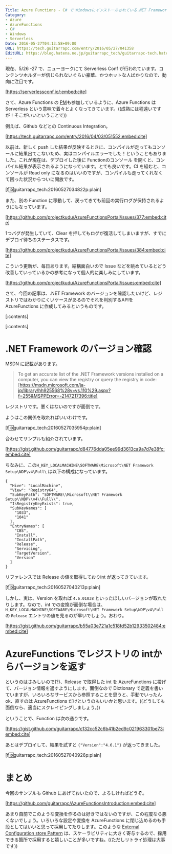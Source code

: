 ```yaml
---
Title: Azure Functions - C# で Windowsにインストールされている.NET Framework のレジストリバージョンを適切に返してみよう
Category:
- Azure
- AzureFunctions
- C#
- Windows
- Serverless
Date: 2016-05-27T04:13:58+09:00
URL: https://tech.guitarrapc.com/entry/2016/05/27/041358
EditURL: https://blog.hatena.ne.jp/guitarrapc_tech/guitarrapc-tech.hatenablog.com/atom/entry/6653812171398359069
---
```


現在、5/26 -27 で、ニューヨークにて Serverless Conf が行われています。コンテンツホルダーが信じられないぐらい豪華、かつホットな人ばかりなので、動向に注目です。

[https://serverlessconf.io/:embed:cite]

さて、Azure Functions の [PM](https://twitter.com/crandycodes)も参加しているように、Azure Functions はServerless という意味で着々とよくなってきています。((成熟には程遠いですが！そこがいいということで))

例えば、Github などとの Continuous Integration。

[https://tech.guitarrapc.com/entry/2016/04/03/051552:embed:cite]

以前は、新しく push した結果が反映するときに、コンパイルが走ってもコンソールに結果出てこないため、実はコンパイルエラーでした！ということもありました。これが現在は、デプロイした後に Functionのコンソール を開くと、コンパイル結果が表示されるようになっています。とても良いです。CI を組むと、コンソールが Read only になるのはいいのですが、コンパイルも走ってくれなくて困った状況からついに開放です。

[f:id:guitarrapc_tech:20160527034822p:plain]

また、別の Function に移動して、戻ってきても前回の実行ログが保持されるようにもなっています。

[https://github.com/projectkudu/AzureFunctionsPortal/issues/377:embed:cite]

1つバグが発生していて、Clear を押してもログが復活してしまいますが、すでにデプロイ待ちのステータスです。

[https://github.com/projectkudu/AzureFunctionsPortal/issues/384:embed:cite]

こういう更新が、毎日あります。結構面白いので Issue などを眺めているとどう改善していっているかの参考になって個人的に楽しみにしています。

[https://github.com/projectkudu/AzureFunctionsPortal/issues:embed:cite]

さて、今回の記事は、.NET Framework のバージョンを確認したいけど、レジストリではわかりにくいケースがあるのでそれを判別するAPIを AzureFunctions に作成してみるというものです。

[:contents]

[:contents]

# .NET Framework のバージョン確認

MSDN に記載があります。

> To get an accurate list of the .NET Framework versions installed on a computer, you can view the registry or query the registry in code:
> [https://msdn.microsoft.com/ja-jp/library/hh925568%28v=vs.110%29.aspx?f=255&MSPPError=-2147217396:title]

レジストリです。悪くはないのですが面倒です。

ようはこの関係を取れればいいわけです。

[f:id:guitarrapc_tech:20160527035954p:plain]

合わせてサンプルも紹介されています。

[https://gist.github.com/guitarrapc/d84776dda05ee99d3613ca9a7d7e38fc:embed:cite]

ちなみに、この```H_KEY_LOCALMACHINE\SOFTWARE\Microsoft\NET Framework Setup\NDP\v4\Full\``` は以下の構成になっています。


```
{
  "Hive": "LocalMachine",
  "View": "Registry64",
  "SubKeyPath": "SOFTWARE\\Microsoft\\NET Framework Setup\\NDP\\v4\\Full\\",
  "IsRegistryKeyExists": true,
  "SubKeyNames": [
    "1033",
    "1041"
  ],
  "EntryNames": [
    "CBS",
    "Install",
    "InstallPath",
    "Release",
    "Servicing",
    "TargetVersion",
    "Version"
  ]
}
```

リファレンスでは Release の値を取得しておりint が返ってきています。

[f:id:guitarrapc_tech:20160527040213p:plain]

しかし、実は、Version を取れば ```4.6.01038``` といったほしいバージョンが取れたりします。なので、int での変換が面倒な場合は、```H_KEY_LOCALMACHINE\SOFTWARE\Microsoft\NET Framework Setup\NDP\v4\Full```の ```Release``` エントリの値を見るのが早いでしょう。おわり。

[https://gist.github.com/guitarrapc/b55a03e721a1c518fd52b12933502484:embed:cite]

# AzureFunctions でレジストリの intからバージョンを返す

というのはさみしいので(?)、Release で取得した int を AzureFunctions に投げて、バージョン情報を返すようにします。面倒なので Dictionary で定義を書いていますが、いろいろなサービスから参照することを思うと、手動でいったんok、直すのは AzureFunctions だけというのもいいかと思います。((どうしても面倒なら、適当にスクレイピングしましょう。))

ということで、Function は次の通りです。

[https://gist.github.com/guitarrapc/c132cc52c6b41b2ed9c021963301be73:embed:cite]

あとはデプロイして、結果を試すと ```{"Version":"4.6.1"}``` が返ってきました。

[f:id:guitarrapc_tech:20160527040926p:plain]

# まとめ

今回のサンプルも Github にあげておいたので、よろしければどうぞ。

[https://github.com/guitarrapc/AzureFunctionsIntroduction:embed:cite]

あまり自前でこのような変換を作るのは好きではないのですが、この程度なら悪くないでしょう。いろいろな設定や変換を AzureFunctions に閉じ込めるのも手段としてはいいと思って採用してたりします。このような [External Configuration store Pattern](https://msdn.microsoft.com/ja-jp/library/dn589803.aspx) は、スケーラビリティに大きく寄与するので、採用できる箇所で採用すると嬉しいことが多いですね。((ただしリトライ処理は大事です))
